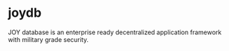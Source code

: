 # joydb
JOY database is an enterprise ready decentralized application framework with military grade security.
